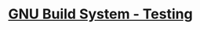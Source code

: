 # [GNU Build System - Testing]



[GNU Build System - Testing]: https://acodedaddy.blogspot.com/2018/10/gnu-build-system-testing.html

